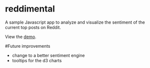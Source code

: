 reddimental
===========
A sample Javascript app to analyze and visualize the sentiment of the current top posts on Reddit.

View the [demo](http://rawgithub.com/skolf/reddimental/master/index.html).

#Future improvements
* change to a better sentiment engine
* tooltips for the d3 charts
